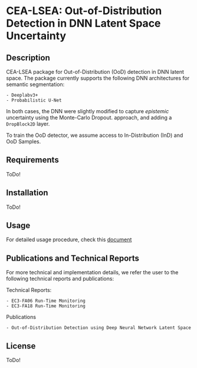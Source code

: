 # CEA-LSEA: Out-of-Distribution Detection in DNN Latent Space Uncertainty

## Description
CEA-LSEA package for Out-of-Distribution (OoD) detection in DNN latent space.
The package currently supports the following DNN architectures for semantic segmentation:

    - Deeplabv3+
    - Probabilistic U-Net
    

In both cases, the DNN were slightly modified to capture _epistemic_ uncertainty using the Monte-Carlo Dropout.
approach, and adding a ``DropBlock2D`` layer.

To train the OoD detector, we assume access to In-Distribution (InD) and OoD Samples. 


## Requirements
ToDo!

## Installation
ToDo!

## Usage
For detailed usage procedure, check this [document](./ls_ood_detect_cea/CEA-LSEA-OoD%20Detection%20DNN%20Latent%20Space.md)

## Publications and Technical Reports
For more technical and implementation details, we refer the user to the following technical
reports and publications:

Technical Reports:

    - EC3-FA06 Run-Time Monitoring
    - EC3-FA18 Run-Time Monitoring

Publications
    
    - Out-of-Distribution Detection using Deep Neural Network Latent Space

## License
ToDo!